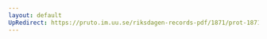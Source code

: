 ```yaml
---
layout: default
UpRedirect: https://pruto.im.uu.se/riksdagen-records-pdf/1871/prot-1871--ak--318/prot-1871--ak--318_012.pdf
---
```

